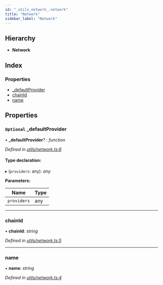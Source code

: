 ```yaml
---
id: "_utils_network_.network"
title: "Network"
sidebar_label: "Network"
---
```


## Hierarchy

* **Network**

## Index

### Properties

* [_defaultProvider](_utils_network_.network.md#optional-_defaultprovider)
* [chainId](_utils_network_.network.md#chainid)
* [name](_utils_network_.network.md#name)

## Properties

### `Optional` _defaultProvider

• **_defaultProvider**? : *function*

*Defined in [utils/network.ts:6](https://github.com/nearprotocol/nearlib/blob/be6b150/src.ts/utils/network.ts#L6)*

#### Type declaration:

▸ (`providers`: any): *any*

**Parameters:**

Name | Type |
------ | ------ |
`providers` | any |

___

###  chainId

• **chainId**: *string*

*Defined in [utils/network.ts:5](https://github.com/nearprotocol/nearlib/blob/be6b150/src.ts/utils/network.ts#L5)*

___

###  name

• **name**: *string*

*Defined in [utils/network.ts:4](https://github.com/nearprotocol/nearlib/blob/be6b150/src.ts/utils/network.ts#L4)*
